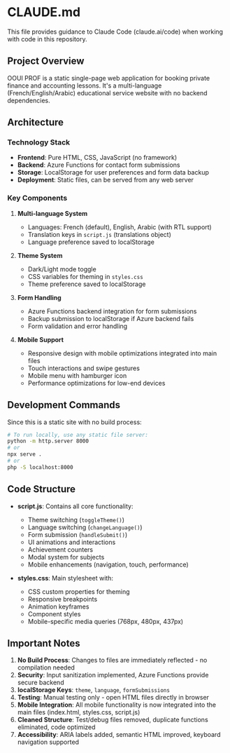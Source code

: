 # CLAUDE.md

This file provides guidance to Claude Code (claude.ai/code) when working with code in this repository.

## Project Overview

OOUI PROF is a static single-page web application for booking private finance and accounting lessons. It's a multi-language (French/English/Arabic) educational service website with no backend dependencies.

## Architecture

### Technology Stack
- **Frontend**: Pure HTML, CSS, JavaScript (no framework)
- **Backend**: Azure Functions for contact form submissions
- **Storage**: LocalStorage for user preferences and form data backup
- **Deployment**: Static files, can be served from any web server

### Key Components

1. **Multi-language System**
   - Languages: French (default), English, Arabic (with RTL support)
   - Translation keys in `script.js` (translations object)
   - Language preference saved to localStorage

2. **Theme System**
   - Dark/Light mode toggle
   - CSS variables for theming in `styles.css`
   - Theme preference saved to localStorage

3. **Form Handling**
   - Azure Functions backend integration for form submissions
   - Backup submission to localStorage if Azure backend fails
   - Form validation and error handling

4. **Mobile Support**
   - Responsive design with mobile optimizations integrated into main files
   - Touch interactions and swipe gestures
   - Mobile menu with hamburger icon
   - Performance optimizations for low-end devices

## Development Commands

Since this is a static site with no build process:

```bash
# To run locally, use any static file server:
python -m http.server 8000
# or
npx serve .
# or
php -S localhost:8000
```

## Code Structure

- **script.js**: Contains all core functionality:
  - Theme switching (`toggleTheme()`)
  - Language switching (`changeLanguage()`)
  - Form submission (`handleSubmit()`)
  - UI animations and interactions
  - Achievement counters
  - Modal system for subjects
  - Mobile enhancements (navigation, touch, performance)

- **styles.css**: Main stylesheet with:
  - CSS custom properties for theming
  - Responsive breakpoints
  - Animation keyframes
  - Component styles
  - Mobile-specific media queries (768px, 480px, 437px)

## Important Notes

1. **No Build Process**: Changes to files are immediately reflected - no compilation needed
2. **Security**: Input sanitization implemented, Azure Functions provide secure backend
3. **localStorage Keys**: `theme`, `language`, `formSubmissions`
4. **Testing**: Manual testing only - open HTML files directly in browser
5. **Mobile Integration**: All mobile functionality is now integrated into the main files (index.html, styles.css, script.js)
6. **Cleaned Structure**: Test/debug files removed, duplicate functions eliminated, code optimized
7. **Accessibility**: ARIA labels added, semantic HTML improved, keyboard navigation supported